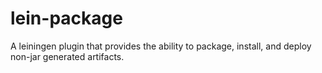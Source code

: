 lein-package
============

A leiningen plugin that provides the ability to package, install, and deploy non-jar generated artifacts.